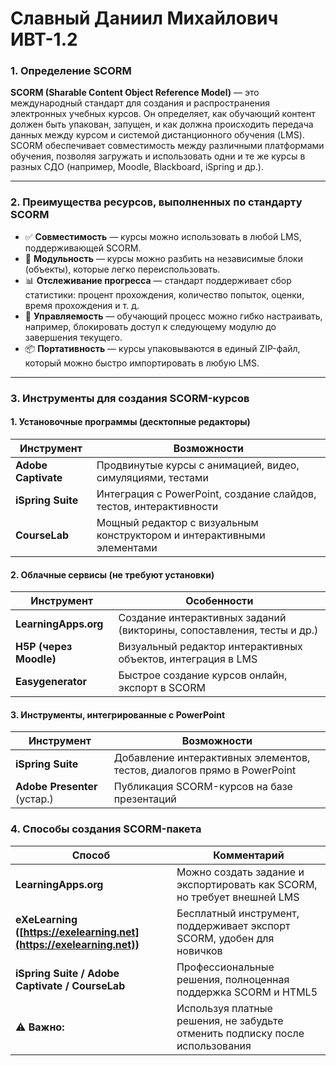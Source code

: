 # Славный Даниил Михайлович ИВТ-1.2

### **1. Определение SCORM**

**SCORM (Sharable Content Object Reference Model)** — это международный стандарт для создания и распространения электронных учебных курсов. Он определяет, как обучающий контент должен быть упакован, запущен, и как должна происходить передача данных между курсом и системой дистанционного обучения (LMS). SCORM обеспечивает совместимость между различными платформами обучения, позволяя загружать и использовать одни и те же курсы в разных СДО (например, Moodle, Blackboard, iSpring и др.).

---

### **2. Преимущества ресурсов, выполненных по стандарту SCORM**

* ✅ **Совместимость** — курсы можно использовать в любой LMS, поддерживающей SCORM.
* 🔄 **Модульность** — курсы можно разбить на независимые блоки (объекты), которые легко переиспользовать.
* 📊 **Отслеживание прогресса** — стандарт поддерживает сбор статистики: процент прохождения, количество попыток, оценки, время прохождения и т. д.
* 🔧 **Управляемость** — обучающий процесс можно гибко настраивать, например, блокировать доступ к следующему модулю до завершения текущего.
* 📦 **Портативность** — курсы упаковываются в единый ZIP-файл, который можно быстро импортировать в любую LMS.

---

### **3. Инструменты для создания SCORM-курсов**

#### **1. Установочные программы (десктопные редакторы)**

| Инструмент          | Возможности                                                            |
| ------------------- | ---------------------------------------------------------------------- |
| **Adobe Captivate** | Продвинутые курсы с анимацией, видео, симуляциями, тестами             |
| **iSpring Suite**   | Интеграция с PowerPoint, создание слайдов, тестов, интерактивности     |
| **CourseLab**       | Мощный редактор с визуальным конструктором и интерактивными элементами |

#### **2. Облачные сервисы (не требуют установки)**

| Инструмент             | Особенности                                                            |
| ---------------------- | ---------------------------------------------------------------------- |
| **LearningApps.org**   | Создание интерактивных заданий (викторины, сопоставления, тесты и др.) |
| **H5P (через Moodle)** | Визуальный редактор интерактивных объектов, интеграция в LMS           |
| **Easygenerator**      | Быстрое создание курсов онлайн, экспорт в SCORM                        |

#### **3. Инструменты, интегрированные с PowerPoint**

| Инструмент                   | Возможности                                                             |
| ---------------------------- | ----------------------------------------------------------------------- |
| **iSpring Suite**            | Добавление интерактивных элементов, тестов, диалогов прямо в PowerPoint |
| **Adobe Presenter** (устар.) | Публикация SCORM-курсов на базе презентаций                             |

### **4. Способы создания SCORM-пакета**

| Способ                                                               | Комментарий                                                                  |
| -------------------------------------------------------------------- | ---------------------------------------------------------------------------- |
| **LearningApps.org**                                                 | Можно создать задание и экспортировать как SCORM, но требует внешней LMS     |
| **eXeLearning ([https://exelearning.net](https://exelearning.net))** | Бесплатный инструмент, поддерживает экспорт SCORM, удобен для новичков       |
| **iSpring Suite / Adobe Captivate / CourseLab**                      | Профессиональные решения, полноценная поддержка SCORM и HTML5                |
| ⚠ **Важно:**                                                         | Используя платные решения, не забудьте отменить подписку после использования |
